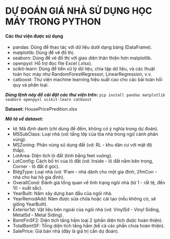 # DỰ ĐOÁN GIÁ NHÀ SỬ DỤNG HỌC MÁY TRONG PYTHON

#### Các thư viện được sử dụng
* pandas: Dùng để thao tác với dữ liệu dưới dạng bảng (DataFrame).
* matplotlib: Dùng để vẽ đồ thị.
* seaborn: Dùng để vẽ đồ thị với giao diện thân thiện hơn matplotlib.
* openpyxl: Hỗ trợ đọc file Excel (.xlsx).
* scikit-learn: Dùng để tiền xử lý dữ liệu, chia tập dữ liệu, và các thuật toán học máy như RandomForestRegressor, LinearRegression, v.v.
* catboost: Thư viện machine learning hiệu suất cao cho các bài toán hồi quy và phân loại.

***Dùng lệnh này để cài đặt các thư viện trên:***
```pip install pandas matplotlib seaborn openpyxl scikit-learn catboost```

**Dataset:** HousePricePredition.xlsx

***Mô tả về dataset:***
* Id: Mã định danh (chỉ dùng để đếm, không có ý nghĩa trong dự đoán).
* MSSubClass: Loại nhà (vd: tầng lớp của tòa nhà trong ngữ cảnh phân vùng).
* MSZoning: Phân vùng sử dụng đất (vd: RL - khu dân cư với mật độ thấp).
* LotArea: Diện tích lô đất (tính bằng feet vuông).
* LotConfig: Cách bố trí của lô đất (vd: Inside - lô đất nằm bên trong, Corner - lô đất ở góc).
* BldgType: Loại nhà (vd: 1Fam - nhà dành cho một gia đình, 2fmCon - nhà cho hai hộ gia đình).
* OverallCond: Đánh giá tổng quan về tình trạng ngôi nhà (từ 1 - rất tệ, đến 10 - xuất sắc).
* YearBuilt: Năm xây dựng ban đầu của ngôi nhà.
* YearRemodAdd: Năm được sửa chữa hoặc cải tạo (nếu không có, sẽ giống YearBuilt).
* Exterior1st: Vật liệu bên ngoài của ngôi nhà (vd: VinylSd - Vinyl Siding, MetalSd - Metal Siding).
* BsmtFinSF2: Diện tích tầng hầm loại 2 (phần diện tích được hoàn thiện).
* TotalBsmtSF: Tổng diện tích tầng hầm (kể cả các phần chưa hoàn thiện).
* SalePrice: Giá bán nhà (đây là giá trị cần dự đoán).
